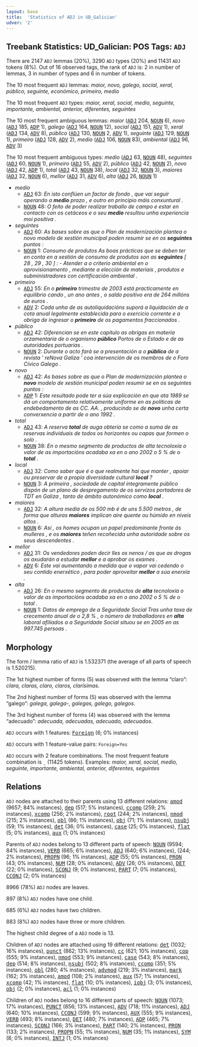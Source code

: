 ```yaml
---
layout: base
title:  'Statistics of ADJ in UD_Galician'
udver: '2'
---
```


## Treebank Statistics: UD_Galician: POS Tags: `ADJ`

There are 2147 `ADJ` lemmas (20%), 3290 `ADJ` types (20%) and 11431 `ADJ` tokens (8%).
Out of 16 observed tags, the rank of `ADJ` is: 2 in number of lemmas, 3 in number of types and 6 in number of tokens.

The 10 most frequent `ADJ` lemmas: <em>maior, novo, galego, social, xeral, público, seguinte, económico, primeiro, medio</em>

The 10 most frequent `ADJ` types:  <em>maior, xeral, social, medio, seguinte, importante, ambiental, anterior, diferentes, seguintes</em>

The 10 most frequent ambiguous lemmas: <em>maior</em> (<tt><a href="gl-pos-ADJ.html">ADJ</a></tt> 204, <tt><a href="gl-pos-NOUN.html">NOUN</a></tt> 6), <em>novo</em> (<tt><a href="gl-pos-ADJ.html">ADJ</a></tt> 185, <tt><a href="gl-pos-ADP.html">ADP</a></tt> 1), <em>galego</em> (<tt><a href="gl-pos-ADJ.html">ADJ</a></tt> 164, <tt><a href="gl-pos-NOUN.html">NOUN</a></tt> 12), <em>social</em> (<tt><a href="gl-pos-ADJ.html">ADJ</a></tt> 151, <tt><a href="gl-pos-ADV.html">ADV</a></tt> 1), <em>xeral</em> (<tt><a href="gl-pos-ADJ.html">ADJ</a></tt> 134, <tt><a href="gl-pos-ADV.html">ADV</a></tt> 8), <em>público</em> (<tt><a href="gl-pos-ADJ.html">ADJ</a></tt> 130, <tt><a href="gl-pos-NOUN.html">NOUN</a></tt> 2, <tt><a href="gl-pos-ADV.html">ADV</a></tt> 1), <em>seguinte</em> (<tt><a href="gl-pos-ADJ.html">ADJ</a></tt> 129, <tt><a href="gl-pos-NOUN.html">NOUN</a></tt> 1), <em>primeiro</em> (<tt><a href="gl-pos-ADJ.html">ADJ</a></tt> 128, <tt><a href="gl-pos-ADV.html">ADV</a></tt> 2), <em>medio</em> (<tt><a href="gl-pos-ADJ.html">ADJ</a></tt> 106, <tt><a href="gl-pos-NOUN.html">NOUN</a></tt> 83), <em>ambiental</em> (<tt><a href="gl-pos-ADJ.html">ADJ</a></tt> 96, <tt><a href="gl-pos-ADV.html">ADV</a></tt> 3)

The 10 most frequent ambiguous types:  <em>medio</em> (<tt><a href="gl-pos-ADJ.html">ADJ</a></tt> 63, <tt><a href="gl-pos-NOUN.html">NOUN</a></tt> 48), <em>seguintes</em> (<tt><a href="gl-pos-ADJ.html">ADJ</a></tt> 60, <tt><a href="gl-pos-NOUN.html">NOUN</a></tt> 1), <em>primeiro</em> (<tt><a href="gl-pos-ADJ.html">ADJ</a></tt> 55, <tt><a href="gl-pos-ADV.html">ADV</a></tt> 2), <em>público</em> (<tt><a href="gl-pos-ADJ.html">ADJ</a></tt> 42, <tt><a href="gl-pos-NOUN.html">NOUN</a></tt> 2), <em>novo</em> (<tt><a href="gl-pos-ADJ.html">ADJ</a></tt> 42, <tt><a href="gl-pos-ADP.html">ADP</a></tt> 1), <em>total</em> (<tt><a href="gl-pos-ADJ.html">ADJ</a></tt> 43, <tt><a href="gl-pos-NOUN.html">NOUN</a></tt> 38), <em>local</em> (<tt><a href="gl-pos-ADJ.html">ADJ</a></tt> 32, <tt><a href="gl-pos-NOUN.html">NOUN</a></tt> 3), <em>maiores</em> (<tt><a href="gl-pos-ADJ.html">ADJ</a></tt> 32, <tt><a href="gl-pos-NOUN.html">NOUN</a></tt> 6), <em>mellor</em> (<tt><a href="gl-pos-ADJ.html">ADJ</a></tt> 31, <tt><a href="gl-pos-ADV.html">ADV</a></tt> 6), <em>alta</em> (<tt><a href="gl-pos-ADJ.html">ADJ</a></tt> 26, <tt><a href="gl-pos-NOUN.html">NOUN</a></tt> 1)


* <em>medio</em>
  * <tt><a href="gl-pos-ADJ.html">ADJ</a></tt> 63: <em>En isto conflúen un factor de fondo , que vai seguir operando a <b>medio</b> prazo , e outro en principio máis conxuntural .</em>
  * <tt><a href="gl-pos-NOUN.html">NOUN</a></tt> 48: <em>O feito de poder realizar traballo de campo e estar en contacto con os cetáceos e o seu <b>medio</b> resultou unha experiencia moi positiva .</em>
* <em>seguintes</em>
  * <tt><a href="gl-pos-ADJ.html">ADJ</a></tt> 60: <em>As bases sobre as que o Plan de modernización plantea o novo modelo de xestión municipal poden resumir se en os <b>seguintes</b> puntos :</em>
  * <tt><a href="gl-pos-NOUN.html">NOUN</a></tt> 1: <em>Consumo de produtos As boas prácticas que se deben ter en conta en a xestión de consumo de produtos son as <b>seguintes</b> [ 28 , 29 , 30 ] : - Atender a o criterio ambiental en o aprovisionamento , mediante a elección de materiais , produtos e subministradores con certificación ambiental .</em>
* <em>primeiro</em>
  * <tt><a href="gl-pos-ADJ.html">ADJ</a></tt> 55: <em>En o <b>primeiro</b> trimestre de 2003 está practicamente en equilibrio cando , un ano antes , o saldo positivo era de 264 millóns de euros .</em>
  * <tt><a href="gl-pos-ADV.html">ADV</a></tt> 2: <em>Cada unha de as autoliquidacións suporá a liquidación de a cota anual legalmente establecida para o exercicio corrente e a obriga de ingresar o <b>primeiro</b> de os pagamentos fraccionados .</em>
* <em>público</em>
  * <tt><a href="gl-pos-ADJ.html">ADJ</a></tt> 42: <em>Diferencian se en este capítulo as obrigas en materia orzamentaria de o organismo <b>público</b> Portos de o Estado e de as autoridades portuarias .</em>
  * <tt><a href="gl-pos-NOUN.html">NOUN</a></tt> 2: <em>Durante o acto fará se a presentación a o <b>público</b> de a revista ' reNova Galiza ' coa intervención de os membros de o Foro Cívico Galego .</em>
* <em>novo</em>
  * <tt><a href="gl-pos-ADJ.html">ADJ</a></tt> 42: <em>As bases sobre as que o Plan de modernización plantea o <b>novo</b> modelo de xestión municipal poden resumir se en os seguintes puntos :</em>
  * <tt><a href="gl-pos-ADP.html">ADP</a></tt> 1: <em>Este resultado pode ter a súa explicación en que ata 1989 se dá un comportamento relativamente uniforme en as políticas de endebedamento de as CC. AA. , producindo se de <b>novo</b> unha certa converxencia a partir de o ano 1992 .</em>
* <em>total</em>
  * <tt><a href="gl-pos-ADJ.html">ADJ</a></tt> 43: <em>A reserva <b>total</b> de auga obtería se como a suma de as reservas individuais de todos os horizontes ou capas que formen o solo .</em>
  * <tt><a href="gl-pos-NOUN.html">NOUN</a></tt> 38: <em>En o mesmo segmento de productos de alta tecnoloxía o valor de as importacións acadaba xa en o ano 2002 o 5 % de o <b>total</b> .</em>
* <em>local</em>
  * <tt><a href="gl-pos-ADJ.html">ADJ</a></tt> 32: <em>Como saber que é o que realmente hai que manter , apoiar ou preservar de a propia diversidade cultural <b>local</b> ?</em>
  * <tt><a href="gl-pos-NOUN.html">NOUN</a></tt> 3: <em>A primeira , sociedade de capital integramente público dispón de un plano de despregamento de os servizos portadores de TDT en Galiza , tanto de ámbito autonómico como <b>local</b> .</em>
* <em>maiores</em>
  * <tt><a href="gl-pos-ADJ.html">ADJ</a></tt> 32: <em>A altura media de os 500 mb é de uns 5.500 metros , de forma que alturas <b>maiores</b> implican aire quente ou húmido en niveis altos .</em>
  * <tt><a href="gl-pos-NOUN.html">NOUN</a></tt> 6: <em>Así , os homes ocupan un papel predominante fronte ás mulleres , e os <b>maiores</b> teñen recoñecida unha autoridade sobre os seus descendentes .</em>
* <em>mellor</em>
  * <tt><a href="gl-pos-ADJ.html">ADJ</a></tt> 31: <em>Os vendedores poden decir lles os nenos / as que as drogas os axudarán a estudar <b>mellor</b> e a aprobar os exames .</em>
  * <tt><a href="gl-pos-ADV.html">ADV</a></tt> 6: <em>Este vai aumentando a medida que o vapor vai cedendo o seu contido enerxético , para poder aproveitar <b>mellor</b> a súa enerxía .</em>
* <em>alta</em>
  * <tt><a href="gl-pos-ADJ.html">ADJ</a></tt> 26: <em>En o mesmo segmento de productos de <b>alta</b> tecnoloxía o valor de as importacións acadaba xa en o ano 2002 o 5 % de o total .</em>
  * <tt><a href="gl-pos-NOUN.html">NOUN</a></tt> 1: <em>Datos de emprego de a Seguridade Social Tras unha taxa de crecemento anual de o 2,8 % , o número de traballadores en <b>alta</b> laboral afiliados a a Seguridade Social situou se en 2005 en as 997.745 persoas .</em>

## Morphology

The form / lemma ratio of `ADJ` is 1.532371 (the average of all parts of speech is 1.520215).

The 1st highest number of forms (5) was observed with the lemma “claro”: <em>clara, claras, claro, claros, clarísimas</em>.

The 2nd highest number of forms (5) was observed with the lemma “galego”: <em>galega, galega-, galegas, galego, galegos</em>.

The 3rd highest number of forms (4) was observed with the lemma “adecuado”: <em>adecuada, adecuadas, adecuado, adecuados</em>.

`ADJ` occurs with 1 features: <tt><a href="gl-feat-Foreign.html">Foreign</a></tt> (6; 0% instances)

`ADJ` occurs with 1 feature-value pairs: `Foreign=Yes`

`ADJ` occurs with 2 feature combinations.
The most frequent feature combination is `_` (11425 tokens).
Examples: <em>maior, xeral, social, medio, seguinte, importante, ambiental, anterior, diferentes, seguintes</em>


## Relations

`ADJ` nodes are attached to their parents using 13 different relations: <tt><a href="gl-dep-amod.html">amod</a></tt> (9657; 84% instances), <tt><a href="gl-dep-dep.html">dep</a></tt> (517; 5% instances), <tt><a href="gl-dep-ccomp.html">ccomp</a></tt> (259; 2% instances), <tt><a href="gl-dep-xcomp.html">xcomp</a></tt> (256; 2% instances), <tt><a href="gl-dep-root.html">root</a></tt> (244; 2% instances), <tt><a href="gl-dep-nmod.html">nmod</a></tt> (215; 2% instances), <tt><a href="gl-dep-obl.html">obl</a></tt> (86; 1% instances), <tt><a href="gl-dep-obj.html">obj</a></tt> (71; 1% instances), <tt><a href="gl-dep-nsubj.html">nsubj</a></tt> (59; 1% instances), <tt><a href="gl-dep-det.html">det</a></tt> (36; 0% instances), <tt><a href="gl-dep-case.html">case</a></tt> (25; 0% instances), <tt><a href="gl-dep-flat.html">flat</a></tt> (5; 0% instances), <tt><a href="gl-dep-aux.html">aux</a></tt> (1; 0% instances)

Parents of `ADJ` nodes belong to 13 different parts of speech: <tt><a href="gl-pos-NOUN.html">NOUN</a></tt> (9594; 84% instances), <tt><a href="gl-pos-VERB.html">VERB</a></tt> (665; 6% instances), <tt><a href="gl-pos-ADJ.html">ADJ</a></tt> (640; 6% instances),  (244; 2% instances), <tt><a href="gl-pos-PROPN.html">PROPN</a></tt> (96; 1% instances), <tt><a href="gl-pos-ADP.html">ADP</a></tt> (55; 0% instances), <tt><a href="gl-pos-PRON.html">PRON</a></tt> (43; 0% instances), <tt><a href="gl-pos-NUM.html">NUM</a></tt> (28; 0% instances), <tt><a href="gl-pos-ADV.html">ADV</a></tt> (26; 0% instances), <tt><a href="gl-pos-DET.html">DET</a></tt> (22; 0% instances), <tt><a href="gl-pos-SCONJ.html">SCONJ</a></tt> (9; 0% instances), <tt><a href="gl-pos-PART.html">PART</a></tt> (7; 0% instances), <tt><a href="gl-pos-CCONJ.html">CCONJ</a></tt> (2; 0% instances)

8966 (78%) `ADJ` nodes are leaves.

897 (8%) `ADJ` nodes have one child.

685 (6%) `ADJ` nodes have two children.

883 (8%) `ADJ` nodes have three or more children.

The highest child degree of a `ADJ` node is 13.

Children of `ADJ` nodes are attached using 19 different relations: <tt><a href="gl-dep-det.html">det</a></tt> (1032; 16% instances), <tt><a href="gl-dep-punct.html">punct</a></tt> (862; 13% instances), <tt><a href="gl-dep-cc.html">cc</a></tt> (621; 10% instances), <tt><a href="gl-dep-cop.html">cop</a></tt> (555; 9% instances), <tt><a href="gl-dep-nmod.html">nmod</a></tt> (553; 9% instances), <tt><a href="gl-dep-case.html">case</a></tt> (543; 8% instances), <tt><a href="gl-dep-dep.html">dep</a></tt> (514; 8% instances), <tt><a href="gl-dep-nsubj.html">nsubj</a></tt> (502; 8% instances), <tt><a href="gl-dep-ccomp.html">ccomp</a></tt> (351; 5% instances), <tt><a href="gl-dep-obl.html">obl</a></tt> (280; 4% instances), <tt><a href="gl-dep-advmod.html">advmod</a></tt> (219; 3% instances), <tt><a href="gl-dep-mark.html">mark</a></tt> (162; 3% instances), <tt><a href="gl-dep-amod.html">amod</a></tt> (108; 2% instances), <tt><a href="gl-dep-aux.html">aux</a></tt> (57; 1% instances), <tt><a href="gl-dep-xcomp.html">xcomp</a></tt> (42; 1% instances), <tt><a href="gl-dep-flat.html">flat</a></tt> (10; 0% instances), <tt><a href="gl-dep-iobj.html">iobj</a></tt> (3; 0% instances), <tt><a href="gl-dep-obj.html">obj</a></tt> (2; 0% instances), <tt><a href="gl-dep-acl.html">acl</a></tt> (1; 0% instances)

Children of `ADJ` nodes belong to 16 different parts of speech: <tt><a href="gl-pos-NOUN.html">NOUN</a></tt> (1073; 17% instances), <tt><a href="gl-pos-PUNCT.html">PUNCT</a></tt> (856; 13% instances), <tt><a href="gl-pos-ADV.html">ADV</a></tt> (718; 11% instances), <tt><a href="gl-pos-ADJ.html">ADJ</a></tt> (640; 10% instances), <tt><a href="gl-pos-CCONJ.html">CCONJ</a></tt> (599; 9% instances), <tt><a href="gl-pos-AUX.html">AUX</a></tt> (555; 9% instances), <tt><a href="gl-pos-VERB.html">VERB</a></tt> (493; 8% instances), <tt><a href="gl-pos-DET.html">DET</a></tt> (480; 7% instances), <tt><a href="gl-pos-ADP.html">ADP</a></tt> (465; 7% instances), <tt><a href="gl-pos-SCONJ.html">SCONJ</a></tt> (166; 3% instances), <tt><a href="gl-pos-PART.html">PART</a></tt> (140; 2% instances), <tt><a href="gl-pos-PRON.html">PRON</a></tt> (133; 2% instances), <tt><a href="gl-pos-PROPN.html">PROPN</a></tt> (55; 1% instances), <tt><a href="gl-pos-NUM.html">NUM</a></tt> (35; 1% instances), <tt><a href="gl-pos-SYM.html">SYM</a></tt> (8; 0% instances), <tt><a href="gl-pos-INTJ.html">INTJ</a></tt> (1; 0% instances)

